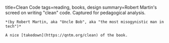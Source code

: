 title=Clean Code
tags=reading, books, design
summary=Robert Martin's screed on writing "clean" code. Captured for pedagogical analysis.
~~~~~~
*(by Robert Martin, aka "Uncle Bob", aka "the most misogynistic man in tech")*

A nice [takedown](https://qntm.org/clean) of the book.
